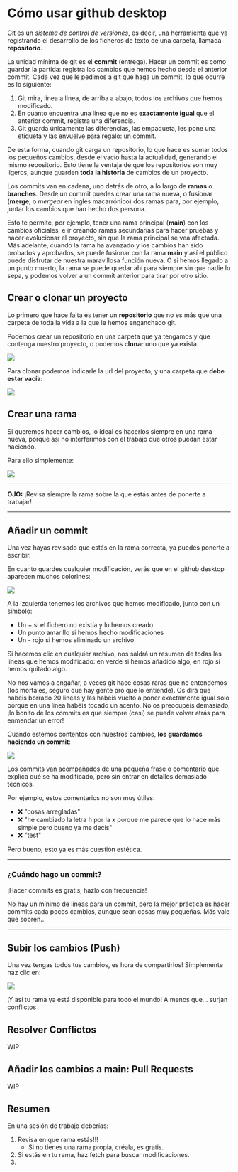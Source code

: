 # Cómo usar github desktop
Git es un *sistema de control de versiones*, es decir, una herramienta que va registrando el desarrollo de los ficheros de texto de una carpeta, llamada **repositorio**.


La unidad mínima de git es el **commit** (entrega).
Hacer un commit es como guardar la partida: registra los cambios que hemos hecho desde el anterior commit.
Cada vez que le pedimos a git que haga un commit, lo que ocurre es lo siguiente:
  1. Git mira, linea a linea, de arriba a abajo, todos los archivos que hemos modificado.
  2. En cuanto encuentra una linea que no es **exactamente igual** que el anterior commit, registra una diferencia.
  3. Git guarda únicamente las diferencias, las empaqueta, les pone una etiqueta y las envuelve para regalo: un commit.

De esta forma, cuando git carga un repositorio, lo que hace es sumar todos los pequeños cambios, desde el vacío hasta la actualidad, generando el mismo repositorio.
Esto tiene la ventaja de que los repositorios son muy ligeros, aunque guarden **toda la historia** de cambios de un proyecto.

Los commits van en cadena, uno detrás de otro, a lo largo de **ramas** o **branches**. Desde un commit puedes crear una rama nueva, o fusionar (**merge**, o *mergear* en inglés macarrónico) dos ramas para, por ejemplo, juntar los cambios que han hecho dos persona.

Esto te permite, por ejemplo, tener una rama principal (**main**) con los cambios oficiales, e ir creando ramas secundarias para hacer pruebas y hacer evolucionar el proyecto, sin que la rama principal se vea afectada. Más adelante, cuando la rama ha avanzado y los cambios han sido probados y aprobados, se puede fusionar con la rama **main** y así el público puede disfrutar de nuestra maravillosa función nueva. O si hemos llegado a un punto muerto, la rama se puede quedar ahí para siempre sin que nadie lo sepa, y podemos volver a un commit anterior para tirar por otro sitio.


## Crear o clonar un proyecto

Lo primero que hace falta es tener un **repositorio** que no es más que una carpeta de toda la vida a la que le hemos enganchado git.

Podemos crear un repositorio en una carpeta que ya tengamos y que contenga nuestro proyecto, o podemos **clonar** uno que ya exista. 

![](file_clone.png)

Para clonar podemos indicarle la url del proyecto, y una carpeta que **debe estar vacía**:

![](clone_url.png)

## Crear una rama

Si queremos hacer cambios, lo ideal es hacerlos siempre en una rama nueva, porque así no interferimos con el trabajo que otros puedan estar haciendo.

Para ello simplemente:

![](new_branch.png)

---
**OJO:** ¡Revisa siempre la rama sobre la que estás antes de ponerte a trabajar!

---

## Añadir un commit

Una vez hayas revisado que estás en la rama correcta, ya puedes ponerte a escribir.

En cuanto guardes cualquier modificación, verás que en el github desktop aparecen muchos colorines:

![](git_diff.png)

A la izquierda tenemos los archivos que hemos modificado, junto con un símbolo:
 - Un + si el fichero no existía y lo hemos creado
 - Un punto amarillo si hemos hecho modificaciones
 - Un - rojo si hemos eliminado un archivo

Si hacemos clic en cualquier archivo, nos saldrá un resumen de todas las líneas que hemos modificado: en verde si hemos añadido algo, en rojo si hemos quitado algo.

No nos vamos a engañar, a veces git hace cosas raras que no entendemos (los mortales, seguro que hay gente pro que lo entiende).
Os dirá que habéis borrado 20 lineas y las habéis vuelto a poner exactamente igual solo porque en una linea habéis tocado un acento.
No os preocupéis demasiado, ¡lo bonito de los commits es que siempre (casi) se puede volver atrás para enmendar un error!

Cuando estemos contentos con nuestros cambios, **los guardamos haciendo un commit**:

![](commit.png)

Los commits van acompañados de una pequeña frase o comentario que explica qué se ha modificado, pero sin entrar en detalles demasiado técnicos.

Por ejemplo, estos comentarios no son muy útiles:
 - :x: "cosas arregladas"
 - :x: "he cambiado la letra h por la x porque me parece que lo hace más simple pero bueno ya me decís"
 - :x: "test"

Pero bueno, esto ya es más cuestión estética.

---
### ¿Cuándo hago un commit?
¡Hacer commits es gratis, hazlo con frecuencia!

No hay un mínimo de líneas para un commit, pero la mejor práctica es hacer commits cada pocos cambios, aunque sean cosas muy pequeñas. Más vale que sobren...

---

## Subir los cambios (Push)

Una vez tengas todos tus cambios, es hora de compartirlos!
Simplemente haz clic en: 

![](push.png)

¡Y así tu rama ya está disponible para todo el mundo!
A menos que... surjan conflictos

## Resolver Conflictos

WIP

## Añadir los cambios a main: Pull Requests

WIP


## Resumen

En una sesión de trabajo deberías:

1. Revisa en que rama estás!!! 
    - Si no tienes una rama propia, créala, es gratis.
2. Si estás en tu rama, haz fetch para buscar modificaciones.
3. 
